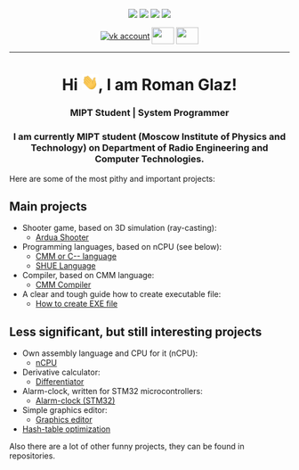 <p align="center">
    <img src="https://img.shields.io/badge/Age-18-blue" />
    <img src="https://img.shields.io/badge/Focus-System%20Programming-darkgreen" />
    <img src="https://img.shields.io/badge/Lives-Russia-darkblue" />
    <img src="https://img.shields.io/badge/Languages-English%20%26%20Russian-red" />
</p>

<p align="center">
    <a href="https://vk.com/vokerlee" target="blank"><img align="center" src="https://cdn.icon-icons.com/icons2/306/PNG/512/VK-Icon_33969.png" alt="vk account" height="40" width="40" /></a>
    <a href = "mailto: vokerlee@gmail.com"><img align="center" src="https://upload.wikimedia.org/wikipedia/commons/7/7e/Gmail_icon_%282020%29.svg" height="30" width="40" /></a>
    <a href = "tg.me/vokerlee"><img align="center" src="https://upload.wikimedia.org/wikipedia/commons/thumb/8/82/Telegram_logo.svg/512px-Telegram_logo.svg.png" height="30" width="40" /></a>
</p>

<hr>

<h1 align="center">Hi <img src="https://raw.githubusercontent.com/ABSphreak/ABSphreak/master/gifs/Hi.gif" width="30px">, I am Roman Glaz! </h1>
<h3 align="center">MIPT Student | System Programmer </h3>

<h3 align="center">I am currently MIPT student (Moscow Institute of Physics and Technology) on Department of Radio Engineering and Computer Technologies.</h3>

Here are some of the most pithy and important projects:

## Main projects

* Shooter game, based on 3D simulation (ray-casting):
    * [Ardua Shooter](https://github.com/Vokerlee/ArduaShooter)
* Programming languages, based on nCPU (see below):
    * [CMM or C-- language](https://github.com/Vokerlee/CMM-Language)
    * [SHUE Language](https://github.com/Vokerlee/SHUE-Language)
* Compiler, based on CMM language:
	* [CMM Compiler](https://github.com/Vokerlee/CMM-Compiler)
* A clear and tough guide how to create executable file:
    * [How to create EXE file](https://github.com/Vokerlee/Create-EXE-in-20-minutes)


## Less significant, but still interesting projects
* Own assembly language and CPU for it (nCPU):
    * [nCPU](https://github.com/Vokerlee/Compiler-technologies/tree/master/5.%20nCPU)
* Derivative calculator:
	* [Differentiator](https://github.com/Vokerlee/Compiler-technologies/tree/master/8.%20Differentiator)
* Alarm-clock, written for STM32 microcontrollers:
    * [Alarm-clock (STM32)](https://github.com/Vokerlee/Alarm-Clock-STM32)
* Simple graphics editor:
    * [Graphics editor](https://github.com/Vokerlee/Graphics-editor)
* [Hash-table optimization](https://github.com/Vokerlee/Assembly/tree/main/5.2.%20Hash-table's%20optimization)

Also there are a lot of other funny projects, they can be found in repositories.
